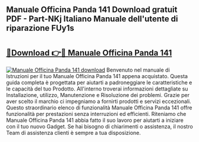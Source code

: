 ## Manuale Officina Panda 141 Download gratuit PDF - Part-NKj Italiano Manuale dell'utente di riparazione FUy1s

# <h2><a href="http://dfeazbc.blite.top/?on=Manuale+Officina+Panda+141">🔗Download 👉🔴 Manuale Officina Panda 141</a></h2>

[![Manuale Officina Panda 141 download](https://i.imgur.com/lujVjoI.png)](http://dfeazbc.blite.top/?on=Manuale+Officina+Panda+141)
Benvenuto nel manuale di Istruzioni per il tuo Manuale Officina Panda 141 appena acquistato. Questa guida completa è progettata per aiutarti a padroneggiare le caratteristiche e le capacità del tuo Prodotto. All'interno troverai informazioni dettagliate su Installazione, utilizzo, Manutenzione e Risoluzione dei problemi. Grazie per aver scelto il marchio ci impegniamo a fornirti prodotti e servizi eccezionali. Questo straordinario elenco di funzionalità Manuale Officina Panda 141 offre funzionalità per prestazioni senza interruzioni ed efficienti. Riteniamo che Manuale Officina Panda 141 abbia fatto il suo lavoro per aiutarti a iniziare con il tuo nuovo Gadget. Se hai bisogno di chiarimenti o assistenza, il nostro Team di assistenza clienti è sempre a tua disposizione.
